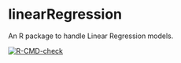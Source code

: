 # linearRegression
An R package to handle Linear Regression models.

<!-- badges: start -->
[![R-CMD-check](https://github.com/infobambaranda/linearRegression/actions/workflows/R-CMD-check.yaml/badge.svg)](https://github.com/infobambaranda/linearRegression/actions/workflows/R-CMD-check.yaml)
<!-- badges: end -->
